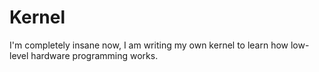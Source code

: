 Kernel
======

I'm completely insane now, I am writing my own kernel to learn how low-level hardware programming works.
